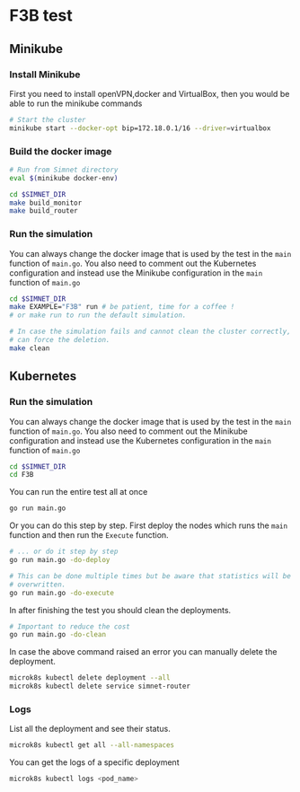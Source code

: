 # F3B test

## Minikube

### Install Minikube
First you need to install openVPN,docker and VirtualBox, then you would be able to run the minikube commands
```bash 
# Start the cluster
minikube start --docker-opt bip=172.18.0.1/16 --driver=virtualbox
```

### Build the docker image 
```bash
# Run from Simnet directory
eval $(minikube docker-env)

cd $SIMNET_DIR
make build_monitor
make build_router
```

### Run the simulation
You can always change the docker image that is used by the test in the `main` function of `main.go`.
You also need to comment out the Kubernetes configuration and instead use the Minikube configuration in the `main` function of `main.go`
```bash
cd $SIMNET_DIR
make EXAMPLE="F3B" run # be patient, time for a coffee !
# or make run to run the default simulation.

# In case the simulation fails and cannot clean the cluster correctly, you
# can force the deletion.
make clean
```

## Kubernetes

### Run the simulation
You can always change the docker image that is used by the test in the `main` function of `main.go`.
You also need to comment out the Minikube configuration and instead use the Kubernetes configuration in the `main` function of `main.go`
```bash
cd $SIMNET_DIR
cd F3B
```
You can run the entire test all at once

```bash
go run main.go
```
Or you can do this step by step. First deploy the nodes which runs the `main` function and then run the `Execute` function.
 ```bash
# ... or do it step by step
go run main.go -do-deploy

# This can be done multiple times but be aware that statistics will be
# overwritten.
go run main.go -do-execute
```

In after finishing the test you should clean the deployments.
```bash
# Important to reduce the cost
go run main.go -do-clean
```

In case the above command raised an error you can manually delete the deployment.
```bash
microk8s kubectl delete deployment --all
microk8s kubectl delete service simnet-router
```
### Logs
List all the deployment and see their status.
```bash
microk8s kubectl get all --all-namespaces
```

You can get the logs of a specific deployment
```bash
microk8s kubectl logs <pod_name>
```
